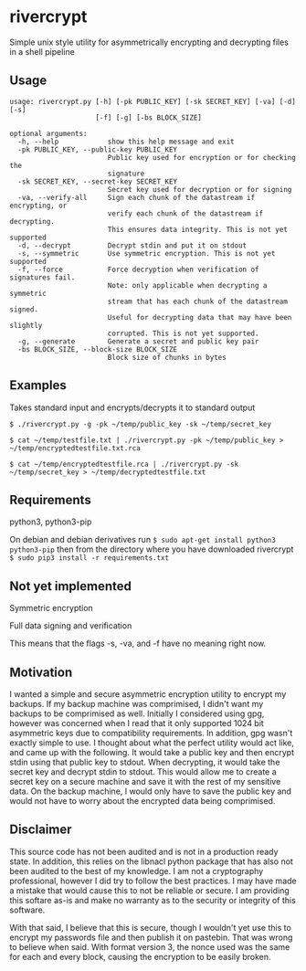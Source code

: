 # rivercrypt
Simple unix style utility for asymmetrically encrypting and decrypting files in a shell pipeline

## Usage
```
usage: rivercrypt.py [-h] [-pk PUBLIC_KEY] [-sk SECRET_KEY] [-va] [-d] [-s]
                     [-f] [-g] [-bs BLOCK_SIZE]

optional arguments:
  -h, --help            show this help message and exit
  -pk PUBLIC_KEY, --public-key PUBLIC_KEY
                        Public key used for encryption or for checking the
                        signature
  -sk SECRET_KEY, --secret-key SECRET_KEY
                        Secret key used for decryption or for signing
  -va, --verify-all     Sign each chunk of the datastream if encrypting, or
                        verify each chunk of the datastream if decrypting.
                        This ensures data integrity. This is not yet supported
  -d, --decrypt         Decrypt stdin and put it on stdout
  -s, --symmetric       Use symmetric encryption. This is not yet supported
  -f, --force           Force decryption when verification of signatures fail.
                        Note: only applicable when decrypting a symmetric
                        stream that has each chunk of the datastream signed.
                        Useful for decrypting data that may have been slightly
                        corrupted. This is not yet supported.
  -g, --generate        Generate a secret and public key pair
  -bs BLOCK_SIZE, --block-size BLOCK_SIZE
                        Block size of chunks in bytes
```
## Examples
Takes standard input and encrypts/decrypts it to standard output

```$ ./rivercrypt.py -g -pk ~/temp/public_key -sk ~/temp/secret_key```

```$ cat ~/temp/testfile.txt | ./rivercrypt.py -pk ~/temp/public_key > ~/temp/encryptedtestfile.txt.rca```

```$ cat ~/temp/encryptedtestfile.rca | ./rivercrypt.py -sk ~/temp/secret_key > ~/temp/decryptedtestfile.txt```

## Requirements
python3, python3-pip

On debian and debian derivatives run 
```$ sudo apt-get install python3 python3-pip```
then from the directory where you have downloaded rivercrypt
```$ sudo pip3 install -r requirements.txt```

## Not yet implemented
Symmetric encryption

Full data signing and verification

This means that the flags -s, -va, and -f have no meaning right now.

## Motivation
I wanted a simple and secure asymmetric encryption utility to encrypt my backups.
If my backup machine was comprimised, I didn't want my backups to be comprimised as well.
Initially I considered using gpg, however was concerned when I read that it only supported 1024 bit asymmetric keys due to compatibility requirements.
In addition, gpg wasn't exactly simple to use.
I thought about what the perfect utility would act like, and came up with the following.
It would take a public key and then encrypt stdin using that public key to stdout.
When decrypting, it would take the secret key and decrypt stdin to stdout.
This would allow me to create a secret key on a secure machine and save it with the rest of my sensitive data.
On the backup machine, I would only have to save the public key and would not have to worry about the encrypted data being comprimised.

## Disclaimer
This source code has not been audited and is not in a production ready state.
In addition, this relies on the libnacl python package that has also not been audited to the best of my knowledge.
I am not a cryptography professional, however I did try to follow the best practices.
I may have made a mistake that would cause this to not be reliable or secure.
I am providing this softare as-is and make no warranty as to the security or integrity of this software.

With that said, I believe that this is secure, though I wouldn't yet use this to encrypt my passwords file and then publish it on pastebin. That was wrong to believe when said. With format version 3, the nonce used was the same for each and every block, causing the encryption to be easily broken.
